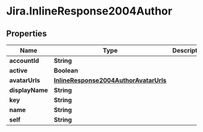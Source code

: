 # Jira.InlineResponse2004Author

## Properties

Name | Type | Description | Notes
------------ | ------------- | ------------- | -------------
**accountId** | **String** |  | 
**active** | **Boolean** |  | 
**avatarUrls** | [**InlineResponse2004AuthorAvatarUrls**](InlineResponse2004AuthorAvatarUrls.md) |  | 
**displayName** | **String** |  | 
**key** | **String** |  | 
**name** | **String** |  | 
**self** | **String** |  | 


